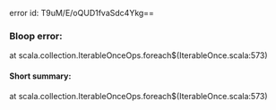 error id: T9uM/E/oQUD1fvaSdc4Ykg==
### Bloop error:

at scala.collection.IterableOnceOps.foreach$(IterableOnce.scala:573)
#### Short summary: 

at scala.collection.IterableOnceOps.foreach$(IterableOnce.scala:573)